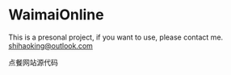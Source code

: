 WaimaiOnline
==========
This is a presonal project, if you want to use, please contact me. shihaoking@outlook.com

点餐网站源代码
